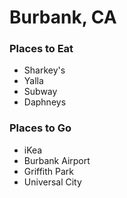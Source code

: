 # Burbank, CA
### Places to Eat
- Sharkey's
- Yalla
- Subway
- Daphneys
### Places to Go
- iKea
- Burbank Airport
- Griffith Park
- Universal City
